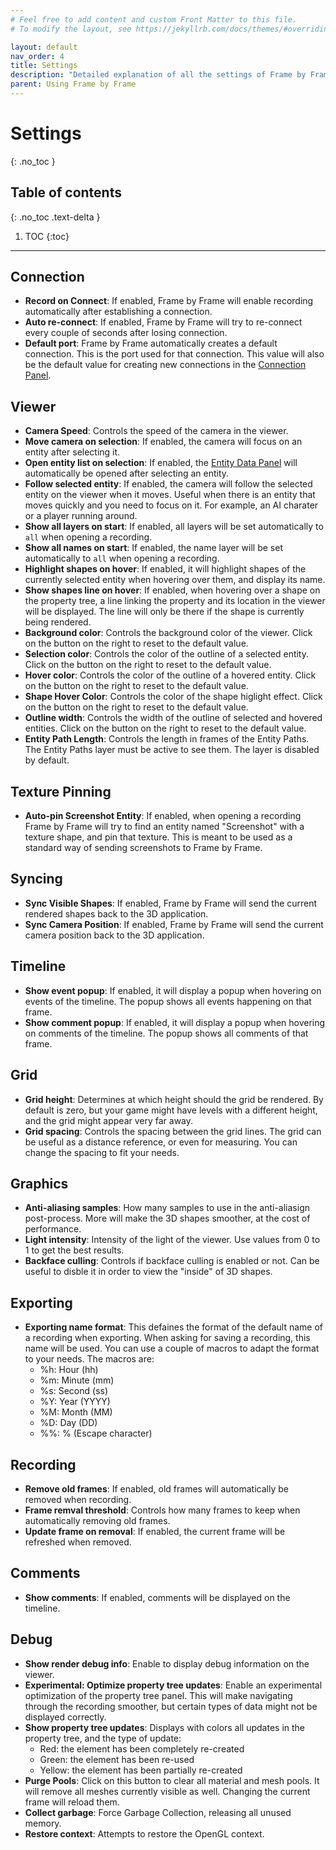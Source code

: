 ```yaml
---
# Feel free to add content and custom Front Matter to this file.
# To modify the layout, see https://jekyllrb.com/docs/themes/#overriding-theme-defaults

layout: default
nav_order: 4
title: Settings
description: "Detailed explanation of all the settings of Frame by Frame"
parent: Using Frame by Frame
---
```


# Settings
{: .no_toc }

## Table of contents
{: .no_toc .text-delta }

1. TOC
{:toc}

---

## Connection
 - **Record on Connect**: If enabled, Frame by Frame will enable recording automatically after establishing a connection.
 - **Auto re-connect**: If enabled, Frame by Frame will try to re-connect every couple of seconds after losing connection.
 - **Default port**: Frame by Frame automatically creates a default connection. This is the port used for that connection. This value will also be the default value for creating new connections in the [Connection Panel](/FrameByFrame/user-interface#connections).

## Viewer
 - **Camera Speed**: Controls the speed of the camera in the viewer.
 - **Move camera on selection**: If enabled, the camera will focus on an entity after selecting it.
 - **Open entity list on selection**: If enabled, the [Entity Data Panel](/FrameByFrame/user-interface#entity-data) will automatically be opened after selecting an entity.
 - **Follow selected entity**: If enabled, the camera will follow the selected entity on the viewer when it moves. Useful when there is an entity that moves quickly and you need to focus on it. For example, an AI charater or a player running around.
 - **Show all layers on start**: If enabled, all layers will be set automatically to `all` when opening a recording.
 - **Show all names on start**: If enabled, the name layer will be set automatically to `all` when opening a recording.
 - **Highlight shapes on hover**: If enabled, it will highlight shapes of the currently selected entity when hovering over them, and display its name.
 - **Show shapes line on hover**: If enabled, when hovering over a shape on the property tree, a line linking the property and its location in the viewer will be displayed. The line will only be there if the shape is currently being rendered.
 - **Background color**: Controls the background color of the viewer. Click on the button on the right to reset to the default value.
 - **Selection color**: Controls the color of the outline of a selected entity. Click on the button on the right to reset to the default value.
 - **Hover color**: Controls the color of the outline of a hovered entity. Click on the button on the right to reset to the default value.
 - **Shape Hover Color**: Controls the color of the shape higlight effect. Click on the button on the right to reset to the default value.
 - **Outline width**: Controls the width of the outline of selected and hovered entities. Click on the button on the right to reset to the default value.
 - **Entity Path Length**: Controls the length in frames of the Entity Paths. The Entity Paths layer must be active to see them. The layer is disabled by default.

 ## Texture Pinning
 - **Auto-pin Screenshot Entity**: If enabled, when opening a recording Frame by Frame will try to find an entity named "Screenshot" with a texture shape, and pin that texture. This is meant to be used as a standard way of sending screenshots to Frame by Frame.

## Syncing
 - **Sync Visible Shapes**: If enabled, Frame by Frame will send the current rendered shapes back to the 3D application.
 - **Sync Camera Position**: If enabled, Frame by Frame will send the current camera position back to the 3D application.

## Timeline
 - **Show event popup**: If enabled, it will display a popup when hovering on events of the timeline. The popup shows all events happening on that frame.
 - **Show comment popup**: If enabled, it will display a popup when hovering on comments of the timeline. The popup shows all comments of that frame.

## Grid
 - **Grid height**: Determines at which height should the grid be rendered. By default is zero, but your game might have levels with a different height, and the grid might appear very far away.
 - **Grid spacing**: Controls the spacing between the grid lines. The grid can be useful as a distance reference, or even for measuring. You can change the spacing to fit your needs.

## Graphics
 - **Anti-aliasing samples**: How many samples to use in the anti-aliasign post-process. More will make the 3D shapes smoother, at the cost of performance.
 - **Light intensity**: Intensity of the light of the viewer. Use values from 0 to 1 to get the best results.
 - **Backface culling**: Controls if backface culling is enabled or not. Can be useful to disble it in order to view the "inside" of 3D shapes.

## Exporting
 - **Exporting name format**: This defaines the format of the default name of a recording when exporting. When asking for saving a recording, this name will be used. You can use a couple of macros to adapt the format to your needs. The macros are:
    - %h: Hour (hh)
    - %m: Minute (mm)
    - %s: Second (ss)
    - %Y: Year (YYYY)
    - %M: Month (MM)
    - %D: Day (DD)
    - %%: % (Escape character)

## Recording
 - **Remove old frames**: If enabled, old frames will automatically be removed when recording.
 - **Frame remval threshold**: Controls how many frames to keep when automatically removing old frames.
 - **Update frame on removal**: If enabled, the current frame will be refreshed when removed.

## Comments
 - **Show comments**: If enabled, comments will be displayed on the timeline.

## Debug
 - **Show render debug info**: Enable to display debug information on the viewer.
 - **Experimental: Optimize property tree updates**: Enable an experimental optimization of the property tree panel. This will make navigating through the recording smoother, but certain types of data might not be displayed correctly.
 - **Show property tree updates**: Displays with colors all updates in the property tree, and the type of update:
    - Red: the element has been completely re-created
    - Green: the element has been re-used
    - Yellow: the element has been partially re-created
 - **Purge Pools**: Click on this button to clear all material and mesh pools. It will remove all meshes currently visible as well. Changing the current frame will reload them.
 - **Collect garbage**: Force Garbage Collection, releasing all unused memory.
 - **Restore context**: Attempts to restore the OpenGL context.